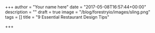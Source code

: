 +++
author = "Your name here"
date = "2017-05-08T16:57:44+00:00"
description = ""
draft = true
image = "/blog/forestryio/images/sling.png"
tags = []
title = "9 Essential Restaurant Design Tips"

+++
